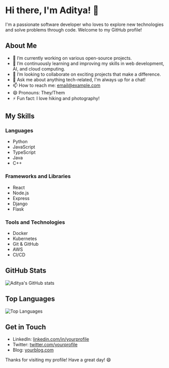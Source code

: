 # Hi there, I'm Aditya! 👋

I'm a passionate software developer who loves to explore new technologies and solve problems through code. Welcome to my GitHub profile!

## About Me

- 🔭 I’m currently working on various open-source projects.
- 🌱 I’m continuously learning and improving my skills in web development, AI, and cloud computing.
- 👯 I’m looking to collaborate on exciting projects that make a difference.
- 💬 Ask me about anything tech-related, I'm always up for a chat!
- 📫 How to reach me: [email@example.com](mailto:aditya1596k@gmail.com)
- 😄 Pronouns: They/Them
- ⚡ Fun fact: I love hiking and photography!

## My Skills

### Languages

- Python
- JavaScript
- TypeScript
- Java
- C++

### Frameworks and Libraries

- React
- Node.js
- Express
- Django
- Flask

### Tools and Technologies

- Docker
- Kubernetes
- Git & GitHub
- AWS
- CI/CD

## GitHub Stats

![Aditya's GitHub stats](https://github-readme-stats.vercel.app/api?username=raxeraditya&show_icons=true&theme=radical)

## Top Languages

![Top Languages](https://github-readme-stats.vercel.app/api/top-langs/?username=raxeraditya&layout=compact&theme=radical)

## Get in Touch

- LinkedIn: [linkedin.com/in/yourprofile](https://www.linkedin.com/in/raxeraditya1)
- Twitter: [twitter.com/yourprofile](https://twitter.com/k37aditya)
- Blog: [yourblog.com](https://raxeraditya.vercel.app)

Thanks for visiting my profile! Have a great day! 😄
